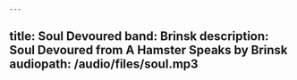 	---
title: Soul Devoured
band: Brinsk
description: Soul Devoured from A Hamster Speaks by Brinsk
audiopath: /audio/files/soul.mp3
---
